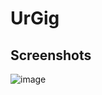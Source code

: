 # UrGig 

## Screenshots
![image](https://github.com/HarjjotSinghh/UrGig/assets/114088280/4c6e6c67-25c4-4a22-ad3f-21db7cd2900f)

